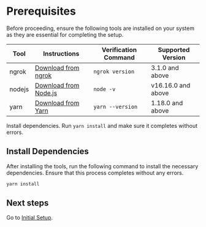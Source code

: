 # Prerequisites
Before proceeding, ensure the following tools are installed on your system as they are essential for completing the setup.

| Tool    | Instructions                                                           | Verification Command | Supported Version  |
| ------- | ---------------------------------------------------------------------- | -------------------- | ------------------ |
| ngrok   | [Download from ngrok](https://ngrok.com/download)                      | `ngrok version`      | 3.1.0 and above    |
| nodejs  | [Download from Node.js](https://nodejs.org/en/download/)               | `node -v`            | v16.16.0 and above |
| yarn    | [Download from Yarn](https://classic.yarnpkg.com/lang/en/docs/install) | `yarn --version`     | 1.18.0 and above   |

Install dependencies. Run `yarn install` and make sure it completes without errors.

## Install Dependencies
After installing the tools, run the following command to install the necessary dependencies. Ensure that this process completes without any errors.
```bash
yarn install
```

## Next steps
Go to [Initial Setup](initial-setup.md).
